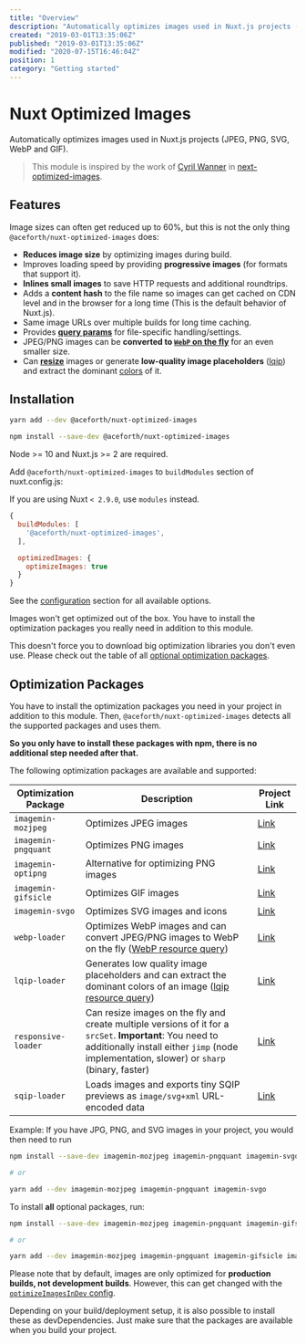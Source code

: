 ```yaml
---
title: "Overview"
description: "Automatically optimizes images used in Nuxt.js projects (jpeg, png, svg, webp and gif)"
created: "2019-03-01T13:35:06Z"
published: "2019-03-01T13:35:06Z"
modified: "2020-07-15T16:46:04Z"
position: 1
category: "Getting started"
---
```


# Nuxt Optimized Images

Automatically optimizes images used in Nuxt.js projects (JPEG, PNG, SVG, WebP and GIF).

> This module is inspired by the work of [Cyril Wanner](https://github.com/cyrilwanner) in [next-optimized-images](https://github.com/cyrilwanner/next-optimized-images).

## Features

Image sizes can often get reduced up to 60%, but this is not the only thing `@aceforth/nuxt-optimized-images` does:

* **Reduces image size** by optimizing images during build.
* Improves loading speed by providing **progressive images** (for formats that support it).
* **Inlines small images** to save HTTP requests and additional roundtrips.
* Adds a **content hash** to the file name so images can get cached on CDN level and in the browser for a long time (This is the default behavior of Nuxt.js).
* Same image URLs over multiple builds for long time caching.
* Provides **[query params](./usage/README.md#query-params)** for file-specific handling/settings.
* JPEG/PNG images can be **converted to [`WebP` on the fly](./usage/README.md#webp)** for an even smaller size.
* Can **[resize](./usage/README.md#resize)** images or generate **low-quality image placeholders** ([lqip](./usage/README.md#lqip)) and extract the dominant [colors](./usage/README.md#lqip-colors) of it.

## Installation

<docs-code-group>
  <docs-code-block label="Yarn" active>

  ```bash
  yarn add --dev @aceforth/nuxt-optimized-images
  ```

  </docs-code-block>
  <docs-code-block label="NPM">

  ```bash
  npm install --save-dev @aceforth/nuxt-optimized-images
  ```

  </docs-code-block>
</docs-code-group>

<docs-alert>

Node >= 10 and Nuxt.js >= 2 are required.

</docs-alert>


Add `@aceforth/nuxt-optimized-images` to `buildModules` section of nuxt.config.js:

<docs-alert>

If you are using Nuxt `< 2.9.0`, use `modules` instead. 

</docs-alert>

```js
{
  buildModules: [
    '@aceforth/nuxt-optimized-images',
  ],

  optimizedImages: {
    optimizeImages: true
  }
}
```

See the [configuration](./configuration/README.md) section for all available options.


<docs-alert variant="info">

Images won't get optimized out of the box. You have to install the optimization packages you really need in addition to this module.

This doesn't force you to download big optimization libraries you don't even use.
Please check out the table of all [optional optimization packages](#optimization-packages).

</docs-alert>

## Optimization Packages

You have to install the optimization packages you need in your project in addition to this module. Then, `@aceforth/nuxt-optimized-images` detects all the supported packages and uses them.

**So you only have to install these packages with npm, there is no additional step needed after that.**

The following optimization packages are available and supported:

| Optimization Package | Description                                                                                                                                                                                             | Project Link              |
|----------------------|---------------------------------------------------------------------------------------------------------------------------------------------------------------------------------------------------------|---------------------------|
| `imagemin-mozjpeg`   | Optimizes JPEG images                                                                                                                                                                                   | [Link][imagemin-mozjpeg]  |
| `imagemin-pngquant`  | Optimizes PNG images                                                                                                                                                                                    | [Link][imagemin-pngquant] |
| `imagemin-optipng`   | Alternative for optimizing PNG images                                                                                                                                                                   | [Link][imagemin-optipng]  |
| `imagemin-gifsicle`  | Optimizes GIF images                                                                                                                                                                                    | [Link][imagemin-gifsicle] |
| `imagemin-svgo`      | Optimizes SVG images and icons                                                                                                                                                                          | [Link][imagemin-svgo]     |
| `webp-loader`        | Optimizes WebP images and can convert JPEG/PNG images to WebP on the fly ([WebP resource query](./usage/README.md#webp))                                                                                       | [Link][webp-loader]       |
| `lqip-loader`        | Generates low quality image placeholders and can extract the dominant colors of an image ([lqip resource query](./usage/README.md#lqip))                                                                       | [Link][lqip-loader]       |
| `responsive-loader`  | Can resize images on the fly and create multiple versions of it for a `srcSet`. **Important**: You need to additionally install either `jimp` (node implementation, slower) or `sharp` (binary, faster) | [Link][responsive-loader] |
| `sqip-loader`  | Loads images and exports tiny SQIP previews as `image/svg+xml` URL-encoded data | [Link][sqip-loader] |

Example: If you have JPG, PNG, and SVG images in your project, you would then need to run

```bash
npm install --save-dev imagemin-mozjpeg imagemin-pngquant imagemin-svgo

# or

yarn add --dev imagemin-mozjpeg imagemin-pngquant imagemin-svgo
```

To install **all** optional packages, run:

```bash
npm install --save-dev imagemin-mozjpeg imagemin-pngquant imagemin-gifsicle imagemin-svgo  webp-loader lqip-loader responsive-loader sqip-loader sharp

# or

yarn add --dev imagemin-mozjpeg imagemin-pngquant imagemin-gifsicle imagemin-svgo  webp-loader lqip-loader responsive-loader sqip-loader sharp
```

<docs-alert>

Please note that by default, images are only optimized for **production builds, not development builds**. However, this can get changed with the [`optimizeImagesInDev` config](./configuration/README.md#optimizeimagesindev).

</docs-alert>

<docs-alert variant="info">

Depending on your build/deployment setup, it is also possible to install these as devDependencies. Just make sure that the packages are available when you build your project.

</docs-alert>




[imagemin-mozjpeg]: https://www.npmjs.com/package/imagemin-mozjpeg
[imagemin-pngquant]: https://www.npmjs.com/package/imagemin-pngquant
[imagemin-optipng]: https://www.npmjs.com/package/imagemin-optipng
[imagemin-gifsicle]: https://www.npmjs.com/package/imagemin-gifsicle
[imagemin-svgo]: https://www.npmjs.com/package/imagemin-svgo
[webp-loader]: https://www.npmjs.com/package/webp-loader
[lqip-loader]: https://www.npmjs.com/package/lqip-loader
[responsive-loader]: https://www.npmjs.com/package/responsive-loader
[sqip-loader]: https://github.com/EmilTholin/sqip-loader
